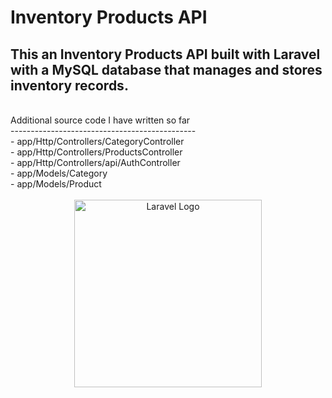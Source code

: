 # Inventory Products API

## This an Inventory Products API built with Laravel with a MySQL database that manages and stores inventory records.

<br>
Additional source code I have written so far
<br>
----------------------------------------------
<br>
- app/Http/Controllers/CategoryController
<br>
- app/Http/Controllers/ProductsController
<br>
- app/Http/Controllers/api/AuthController
<br>
- app/Models/Category
<br>
- app/Models/Product
<br><br>
<div style="text-align:center"><img src="https://raw.githubusercontent.com/laravel/art/master/logo-lockup/5%20SVG/2%20CMYK/1%20Full%20Color/laravel-logolockup-cmyk-red.svg" width="300" alt="Laravel Logo"></div>